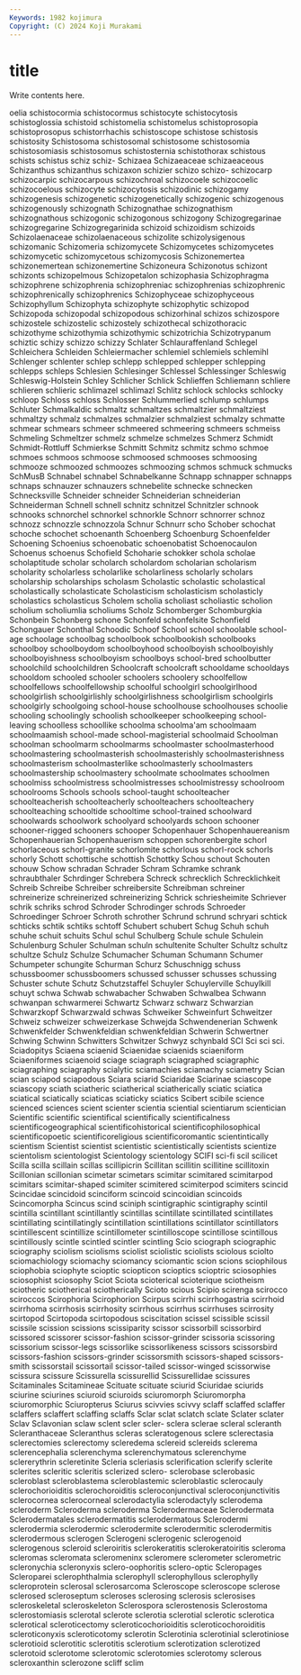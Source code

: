 ```yaml
---
Keywords: 1982 kojimura
Copyright: (C) 2024 Koji Murakami
---
```


# title

Write contents here.



oelia schistocormia
schistocormus schistocyte schistocytosis schistoglossia schistoid schistomelia schistomelus schistoprosopia schistoprosopus schistorrhachis
schistoscope schistose schistosis schistosity Schistosoma schistosomal schistosome schistosomia schistosomiasis schistosomus
schistosternia schistothorax schistous schists schistus schiz schiz- Schizaea Schizaeaceae schizaeaceous
Schizanthus schizanthus schizaxon schizier schizo schizo- schizocarp schizocarpic schizocarpous schizochroal
schizocoele schizocoelic schizocoelous schizocyte schizocytosis schizodinic schizogamy schizogenesis schizogenetic schizogenetically
schizogenic schizogenous schizogenously schizognath Schizognathae schizognathism schizognathous schizogonic schizogonous schizogony
Schizogregarinae schizogregarine Schizogregarinida schizoid schizoidism schizoids Schizolaenaceae schizolaenaceous schizolite schizolysigenous
schizomanic Schizomeria schizomycete Schizomycetes schizomycetes schizomycetic schizomycetous schizomycosis Schizonemertea schizonemertean
schizonemertine Schizoneura Schizonotus schizont schizonts schizopelmous Schizopetalon schizophasia Schizophragma schizophrene
schizophrenia schizophreniac schizophrenias schizophrenic schizophrenically schizophrenics Schizophyceae schizophyceous Schizophyllum Schizophyta
schizophyte schizophytic schizopod Schizopoda schizopodal schizopodous schizorhinal schizos schizospore schizostele
schizostelic schizostely schizothecal schizothoracic schizothyme schizothymia schizothymic schizotrichia Schizotrypanum schiztic
schizy schizzo schizzy Schlater Schlauraffenland Schlegel Schleichera Schleiden Schleiermacher schlemiel
schlemiels schlemihl Schlenger schlenter schlep schlepp schlepped schlepper schlepping schlepps
schleps Schlesien Schlesinger Schlessel Schlessinger Schleswig Schleswig-Holstein Schley Schlicher Schlick
Schlieffen Schliemann schliere schlieren schlieric schlimazel schlimazl Schlitz schlock schlocks
schlocky schloop Schloss schloss Schlosser Schlummerlied schlump schlumps Schluter Schmalkaldic
schmaltz schmaltzes schmaltzier schmaltziest schmaltzy schmalz schmalzes schmalzier schmalziest schmalzy
schmatte schmear schmears schmeer schmeered schmeering schmeers schmeiss Schmeling Schmeltzer
schmelz schmelze schmelzes Schmerz Schmidt Schmidt-Rottluff Schmierkse Schmitt Schmitz schmitz
schmo schmoe schmoes schmoos schmoose schmoosed schmooses schmoosing schmooze schmoozed
schmoozes schmoozing schmos schmuck schmucks SchMusB Schnabel schnabel Schnabelkanne Schnapp
schnapper schnapps schnaps schnauzer schnauzers schnebelite schnecke schnecken Schnecksville Schneider
schneider Schneiderian schneiderian Schneiderman Schnell schnell schnitz schnitzel Schnitzler schnook
schnooks schnorchel schnorkel schnorkle Schnorr schnorrer schnoz schnozz schnozzle schnozzola
Schnur Schnurr scho Schober schochat schoche schochet schoenanth Schoenberg Schoenburg
Schoenfelder Schoening Schoenius schoenobatic schoenobatist Schoenocaulon Schoenus schoenus Schofield Schoharie
schokker schola scholae scholaptitude scholar scholarch scholardom scholarian scholarism scholarity
scholarless scholarlike scholarliness scholarly scholars scholarship scholarships scholasm Scholastic scholastic
scholastical scholastically scholasticate Scholasticism scholasticism scholasticly scholastics scholasticus Scholem scholia
scholiast scholiastic scholion scholium scholiumlia scholiums Scholz Schomberger Schomburgkia Schonbein
Schonberg schone Schonfeld schonfelsite Schonfield Schongauer Schonthal Schoodic Schoof School
school schoolable school-age schoolage schoolbag schoolbook schoolbookish schoolbooks schoolboy schoolboydom
schoolboyhood schoolboyish schoolboyishly schoolboyishness schoolboyism schoolboys school-bred schoolbutter schoolchild schoolchildren
Schoolcraft schoolcraft schooldame schooldays schooldom schooled schooler schoolers schoolery schoolfellow
schoolfellows schoolfellowship schoolful schoolgirl schoolgirlhood schoolgirlish schoolgirlishly schoolgirlishness schoolgirlism schoolgirls
schoolgirly schoolgoing school-house schoolhouse schoolhouses schoolie schooling schoolingly schoolish schoolkeeper
schoolkeeping school-leaving schoolless schoollike schoolma schoolma'am schoolmaam schoolmaamish school-made school-magisterial
schoolmaid Schoolman schoolman schoolmarm schoolmarms schoolmaster schoolmasterhood schoolmastering schoolmasterish schoolmasterishly
schoolmasterishness schoolmasterism schoolmasterlike schoolmasterly schoolmasters schoolmastership schoolmastery schoolmate schoolmates schoolmen
schoolmiss schoolmistress schoolmistresses schoolmistressy schoolroom schoolrooms Schools schools school-taught schoolteacher
schoolteacherish schoolteacherly schoolteachers schoolteachery schoolteaching schooltide schooltime school-trained schoolward schoolwards
schoolwork schoolyard schoolyards schoon schooner schooner-rigged schooners schooper Schopenhauer Schopenhauereanism
Schopenhauerian Schopenhauerism schoppen schorenbergite schorl schorlaceous schorl-granite schorlomite schorlous schorl-rock
schorls schorly Schott schottische schottish Schottky Schou schout Schouten schouw
Schow schradan Schrader Schram Schramke schrank schraubthaler Schrdinger Schrebera Schreck
schrecklich Schrecklichkeit Schreib Schreibe Schreiber schreibersite Schreibman schreiner schreinerize schreinerized
schreinerizing Schrick schriesheimite Schriever schrik schriks schrod Schroder Schrodinger schrods
Schroeder Schroedinger Schroer Schroth schrother Schrund schrund schryari schtick schticks
schtik schtiks schtoff Schubert schubert Schug Schuh schuh schuhe schuit
schuits Schul schul Schulberg Schule schule Schulein Schulenburg Schuler Schulman
schuln schultenite Schulter Schultz schultz schultze Schulz Schulze Schumacher Schuman
Schumann Schumer Schumpeter schungite Schurman Schurz Schuschnigg schuss schussboomer schussboomers
schussed schusser schusses schussing Schuster schute Schutz Schutzstaffel Schuyler Schuylerville
Schuylkill schuyt schwa Schwab schwabacher Schwaben Schwalbea Schwann schwanpan schwarmerei
Schwartz Schwarz schwarz Schwarzian Schwarzkopf Schwarzwald schwas Schweiker Schweinfurt Schweitzer
Schweiz schweizer schweizerkase Schwejda Schwendenerian Schwenk Schwenkfelder Schwenkfeldian schwenkfeldian Schwerin
Schwertner Schwing Schwinn Schwitters Schwitzer Schwyz schynbald SCI Sci sci
sci. Sciadopitys Sciaena sciaenid Sciaenidae sciaenids sciaeniform Sciaeniformes sciaenoid sciage
sciagraph sciagraphed sciagraphic sciagraphing sciagraphy scialytic sciamachies sciamachy sciametry Scian
scian sciapod sciapodous Sciara sciarid Sciaridae Sciarinae sciascope sciascopy sciath
sciatheric sciatherical sciatherically sciatic sciatica sciatical sciatically sciaticas sciaticky sciatics
Scibert scibile science scienced sciences scient scienter scientia sciential scientiarum
scientician Scientific scientific scientifical scientifically scientificalness scientificogeographical scientificohistorical scientificophilosophical scientificopoetic
scientificoreligious scientificoromantic scientintically scientism Scientist scientist scientistic scientistically scientists scientize
scientolism scientologist Scientology scientology SCIFI sci-fi scil scilicet Scilla scilla
scillain scillas scillipicrin Scillitan scillitin scillitine scillitoxin Scillonian scillonian scimetar
scimetars scimitar scimitared scimitarpod scimitars scimitar-shaped scimiter scimitered scimiterpod scimiters
scincid Scincidae scincidoid scinciform scincoid scincoidian scincoids Scincomorpha Scincus scind
sciniph scintigraphic scintigraphy scintil scintilla scintillant scintillantly scintillas scintillate scintillated
scintillates scintillating scintillatingly scintillation scintillations scintillator scintillators scintillescent scintillize scintillometer
scintilloscope scintillose scintillous scintillously scintle scintled scintler scintling Scio sciograph
sciographic sciography sciolism sciolisms sciolist sciolistic sciolists sciolous sciolto sciomachiology
sciomachy sciomancy sciomantic scion scions sciophilous sciophobia sciophyte scioptic sciopticon
scioptics scioptric sciosophies sciosophist sciosophy Sciot Sciota scioterical scioterique sciotheism
sciotheric sciotherical sciotherically Scioto scious Scipio scirenga scirocco sciroccos Scirophoria
Scirophorion Scirpus scirrhi scirrhogastria scirrhoid scirrhoma scirrhosis scirrhosity scirrhous scirrhus
scirrhuses scirrosity scirtopod Scirtopoda scirtopodous sciscitation scissel scissible scissil scissile
scission scissions scissiparity scissor scissorbill scissorbird scissored scissorer scissor-fashion scissor-grinder
scissoria scissoring scissorium scissor-legs scissorlike scissorlikeness scissors scissorsbird scissors-fashion scissors-grinder
scissorsmith scissors-shaped scissors-smith scissorstail scissortail scissor-tailed scissor-winged scissorwise scissura scissure
Scissurella scissurellid Scissurellidae scissures Scitaminales Scitamineae Scituate scituate sciurid Sciuridae
sciurids sciurine sciurines sciuroid sciuroids sciuromorph Sciuromorpha sciuromorphic Sciuropterus Sciurus
scivvies scivvy sclaff sclaffed sclaffer sclaffers sclaffert sclaffing sclaffs Sclar
sclat sclatch sclate Sclater sclater Sclav Sclavonian sclaw sclent scler
scler- sclera sclerae scleral scleranth Scleranthaceae Scleranthus scleras scleratogenous sclere
sclerectasia sclerectomies sclerectomy scleredema sclereid sclereids sclerema sclerencephalia sclerenchyma sclerenchymatous
sclerenchyme sclererythrin scleretinite Scleria scleriasis sclerification sclerify sclerite sclerites scleritic
scleritis sclerized sclero- sclerobase sclerobasic scleroblast scleroblastema scleroblastemic scleroblastic sclerocauly
sclerochorioiditis sclerochoroiditis scleroconjunctival scleroconjunctivitis sclerocornea sclerocorneal sclerodactylia sclerodactyly sclerodema scleroderm
Scleroderma scleroderma Sclerodermaceae Sclerodermata Sclerodermatales sclerodermatitis sclerodermatous Sclerodermi sclerodermia sclerodermic
sclerodermite sclerodermitic sclerodermitis sclerodermous sclerogen Sclerogeni sclerogenic sclerogenoid sclerogenous scleroid
scleroiritis sclerokeratitis sclerokeratoiritis scleroma scleromas scleromata scleromeninx scleromere sclerometer sclerometric
scleronychia scleronyxis sclero-oophoritis sclero-optic Scleropages Scleroparei sclerophthalmia sclerophyll sclerophyllous sclerophylly
scleroprotein sclerosal sclerosarcoma Scleroscope scleroscope sclerose sclerosed scleroseptum scleroses sclerosing
sclerosis sclerosises scleroskeletal scleroskeleton Sclerospora sclerostenosis Sclerostoma sclerostomiasis sclerotal sclerote
sclerotia sclerotial sclerotic sclerotica sclerotical scleroticectomy scleroticochorioiditis scleroticochoroiditis scleroticonyxis scleroticotomy
sclerotin Sclerotinia sclerotinial sclerotiniose sclerotioid sclerotitic sclerotitis sclerotium sclerotization sclerotized
sclerotoid sclerotome sclerotomic sclerotomies sclerotomy sclerous scleroxanthin sclerozone scliff sclim
